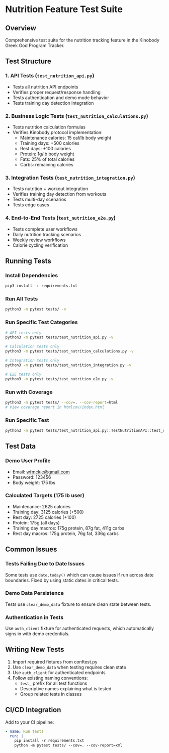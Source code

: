 # Nutrition Feature Test Suite

## Overview
Comprehensive test suite for the nutrition tracking feature in the Kinobody Greek God Program Tracker.

## Test Structure

### 1. API Tests (`test_nutrition_api.py`)
- Tests all nutrition API endpoints
- Verifies proper request/response handling
- Tests authentication and demo mode behavior
- Tests training day detection integration

### 2. Business Logic Tests (`test_nutrition_calculations.py`)
- Tests nutrition calculation formulas
- Verifies Kinobody protocol implementation:
  - Maintenance calories: 15 cal/lb body weight
  - Training days: +500 calories
  - Rest days: +100 calories
  - Protein: 1g/lb body weight
  - Fats: 25% of total calories
  - Carbs: remaining calories

### 3. Integration Tests (`test_nutrition_integration.py`)
- Tests nutrition + workout integration
- Verifies training day detection from workouts
- Tests multi-day scenarios
- Tests edge cases

### 4. End-to-End Tests (`test_nutrition_e2e.py`)
- Tests complete user workflows
- Daily nutrition tracking scenarios
- Weekly review workflows
- Calorie cycling verification

## Running Tests

### Install Dependencies
```bash
pip3 install -r requirements.txt
```

### Run All Tests
```bash
python3 -m pytest tests/ -v
```

### Run Specific Test Categories
```bash
# API tests only
python3 -m pytest tests/test_nutrition_api.py -v

# Calculation tests only
python3 -m pytest tests/test_nutrition_calculations.py -v

# Integration tests only
python3 -m pytest tests/test_nutrition_integration.py -v

# E2E tests only
python3 -m pytest tests/test_nutrition_e2e.py -v
```

### Run with Coverage
```bash
python3 -m pytest tests/ --cov=. --cov-report=html
# View coverage report in htmlcov/index.html
```

### Run Specific Test
```bash
python3 -m pytest tests/test_nutrition_api.py::TestNutritionAPI::test_save_nutrition_demo_mode -v
```

## Test Data

### Demo User Profile
- Email: wfmckie@gmail.com
- Password: 123456
- Body weight: 175 lbs

### Calculated Targets (175 lb user)
- Maintenance: 2625 calories
- Training day: 3125 calories (+500)
- Rest day: 2725 calories (+100)
- Protein: 175g (all days)
- Training day macros: 175g protein, 87g fat, 411g carbs
- Rest day macros: 175g protein, 76g fat, 336g carbs

## Common Issues

### Tests Failing Due to Date Issues
Some tests use `date.today()` which can cause issues if run across date boundaries. Fixed by using static dates in critical tests.

### Demo Data Persistence
Tests use `clear_demo_data` fixture to ensure clean state between tests.

### Authentication in Tests
Use `auth_client` fixture for authenticated requests, which automatically signs in with demo credentials.

## Writing New Tests

1. Import required fixtures from conftest.py
2. Use `clear_demo_data` when testing requires clean state
3. Use `auth_client` for authenticated endpoints
4. Follow existing naming conventions:
   - `test_` prefix for all test functions
   - Descriptive names explaining what is tested
   - Group related tests in classes

## CI/CD Integration

Add to your CI pipeline:
```yaml
- name: Run tests
  run: |
    pip install -r requirements.txt
    python -m pytest tests/ --cov=. --cov-report=xml
```